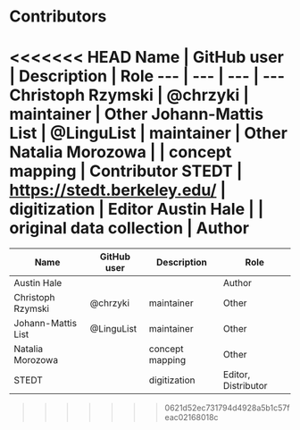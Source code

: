 # Contributors

<<<<<<< HEAD
Name               | GitHub user | Description | Role
---                | ---         | --- | ---
Christoph Rzymski  | @chrzyki    | maintainer | Other
Johann-Mattis List | @LinguList  | maintainer | Other
Natalia Morozowa   |             | concept mapping | Contributor
STEDT 	           |  https://stedt.berkeley.edu/           | digitization | Editor
Austin Hale | | original data collection | Author
=======
Name               | GitHub user | Description     | Role
---                | ---         | ---             | ---
Austin Hale        |             |                 | Author  
Christoph Rzymski  | @chrzyki    | maintainer      | Other
Johann-Mattis List | @LinguList  | maintainer      | Other
Natalia Morozowa   |             | concept mapping | Other
STEDT              |             | digitization    | Editor, Distributor
>>>>>>> 0621d52ec731794d4928a5b1c57feac02168018c
